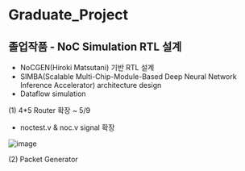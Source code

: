# Graduate_Project

## 졸업작품 - NoC Simulation RTL 설계
- NoCGEN(Hiroki Matsutani) 기반 RTL 설계
- SIMBA(Scalable Multi-Chip-Module-Based Deep Neural Network Inference Accelerator) architecture design
- Dataflow simulation

(1) 4*5 Router 확장 ~ 5/9
- noctest.v & noc.v signal 확장

![image](https://user-images.githubusercontent.com/98706037/236812554-a4b65faf-e07b-4a71-a4de-648aef8d6fe5.png)

(2) Packet Generator
